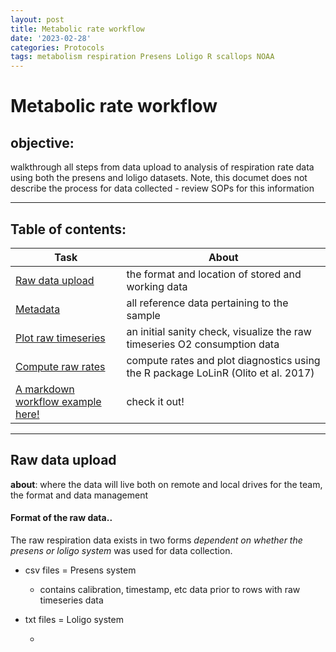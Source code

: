 ```yaml
---
layout: post
title: Metabolic rate workflow
date: '2023-02-28'
categories: Protocols
tags: metabolism respiration Presens Loligo R scallops NOAA  
---
```


# Metabolic rate workflow

## objective:
walkthrough all steps from data upload to analysis of respiration rate data using both the presens and loligo datasets. Note, this documet does not
describe the process for data collected - review SOPs for this information

----

## Table of  contents:

| Task | About |
| ---- | ---- |
| [Raw data upload](#Raw-data-upload) | the format and location of stored and working data |
| [Metadata](#Metadata) | all reference data pertaining to the sample |
| [Plot raw timeseries](#Plot-raw-timeseries) | an initial sanity check, visualize the raw timeseries O2 consumption data |
| [Compute raw rates](#Compute-raw-rates) | compute rates and plot diagnostics using the R package LoLinR (Olito et al. 2017)   |
| [A markdown workflow example here!](https://github.com/SamGurr/EAD-ASEB-Airradians_multigen_OA/blob/main/RAnalysis/Scripts/Respiration_workflow_example.pdf)| check it out! |

----

## Raw data upload

**about**: where the data will live both on remote and local drives for the team, the format and data management


#### Format of the **raw data**..

The raw respiration data exists in two forms *dependent on whether the presens or loligo system* was used for data collection.

* csv files = Presens system

	- contains calibration, timestamp, etc data prior to rows with raw timeseries data

* txt files = Loligo system

	- <title>_raw.txt == contains the calibration, experiment, and the logged timeseries raw data

	- <title>.txt = respiration file that contains sample metadata (if manually input before the start of the trial!)



#### Where is the raw data?

All data is saved in directories with the time stamp as YYYYMMDD

	* **google drive** location: BayScallops 2021-2023 > 1.All DATA FILES > ( F0, F1, or F2 here1) >Respiration > file_uploads > YYYMMDD

	* **remote repository (github)** location: RAnalysis > Data > Physiology > Respiration > YYYMMDD


#### Nuances between stored (google drive) and working (repository)

The upload on the google drive and the repository **are the exact same data!**
with ONE exception

File title.

Google drive (storage) = the title of the file on the respirometry laptop. This title varies dramatically depending on who
recorded respiration for that day. I decided to keep consistancy with the raw local stored data (government laptop) and the
project google drive

Repository (working data) = the title was changes to accomodate looped upload and analysis in R such as 'run_1_raw.txt'


----

## Metadata

**about**: downstream analysis is dependent on merging raw data with master metadata sheets, else the
rates we will aquire for particular channels will have no relevance to sample ID, treatment, size, etc. Here I
decribe how our metadata is structured in order to call by a unique sample identifier.


*We have two datasheets for the metadata* where the data is **input manually** for each sample!

* Why important?

- the raw data contains only  the following information: the directory, filename, channel IDs

	- directory: functions as the date YYYYMMDD

	- fileaname: we rename the file to function as run number 'run_X_raw.txt'

	- channel IDs: the raw data has numerical identifiers for column names signifying the probe channel

	- summary - the timestamp, run number, and channel are integral to assigning more metadata needed for calling sample-specific attributes such as the
whether a blank or live sample, the treatment, tank ID, size of the indivdual(s), and number of individuals

* (1) **Reference_resp_ID.csv**

- main objective of file is to *assign treatment and replicate ID to the respiration data*

- contains the timestamp as MM/DD/YYYY and all metadata to describe the sample treatment, replicate, and respiration system
(i.e. pH, tank ID, sample number, number of individuals, respiration channel, plate, run, etc.). Importantly, there is a 'Filename' column where the
exact filename of the respiration data is input (i.e. 'Run_1_.txt)

- a few important columns to expand upon
	- (a) 'Number' is a unique identifier if multiple samples were measured from the same treatment and tank replicate and on the same run, else these will be viewed as the
same individual downstream (i.e. CH2 and CH3 in Run 1 are pH 8 replicate A, Number calls them 1 and 2) 	
	- 'Filename'  column contains the renamed file name *NOT* the google drive raw title
	- Chamber_tank calls 'blanks' - further reinforced by NA in other columns (i.e. Replicate, Num_individuals, etc.)

- each column is important to merge the data correctly, as each row is unique to a respiration data point - thinking of a tree and branches, the
filename and date are the broad identifiers whereas the ph treatment, replicate, and sample number are the fine-scale identifiers on the individual level



* (2) **Reference_resp_size.csv**

- main objective of file is to *assign size data to the sample*

- contains the same unique identifiers as the reference file in #1, these must mimic one another to merge correctly!
HOWEVER the main difference is this sheet contains the sample length, dry weights, etc. for individuals measured

- Why not have this data in #1? If all respiration data was collected per individual then it is best to have this data merged
as one file with #1, however on larvae we have multiple individuals per respiration record, such that datasheet #2 contains
redundand columns with separate individual sizes

	- user can take the mean, length for example, to merge downstream to a single O2 consumption datapoint that was recorded on multiple individuals

	- Note: this size metadata does not call 'blanks'

----

## Plot raw timeseries

**about**: obtain a visual of the raw data - though we take detailed notes, there are nuanced characterics of each
respiration run and channel. Observation of these data can assist truncating and diagnostics before computing rates


SCRIPT: **Respiration_raw_plots.R**

* about the script

- data formatting and loop calls

	- loops through all YYYMMDD directories

	- calls raw data for .csv or .txt formats (either presens or loligo data).

	- converts the timestamp to minutes and seconds

	- converts units to mg/L if needed (loligo raw output in % air sat)

- plot

    - for each respiration run... output a simple ggplot titled as date_run_number and facet-wrapped by channel ID

* output

	- timeseries plots of all data by date X run

	- located in RAnalysis > Output  > Respiration  > plots_raw

**with a raw visual..**

we can make important decisions during the next step - the following script being computationally intensive
for large datasets. thus truncation of the data by intervals and/or before a cut-off is important to reduce run time.

	- example 1: larval respiration rate data run overnight due to slow rates, high temporal reslution every 5 seconds. In addition to
	O2-based truncation (only >0 a.s. to avoid confounding effects ofhypoxia on metabolism) we can view the dataset to truncate
	in intervals or before a specific timepoint (< 3 hours for example)

	- example 2: we have fast rates with adults in which we stopped and reoxygenated containers at 30 minutes of record, however
	the system was run through lunch before taken down. In this case the majority of the record contains non-critical data and we can
	truncate < 30 minutes to reduce run time

----

## Compute raw rates

**about**: calculate raw rates of oxygen conumption by time using the LoLinR package (Olito et al. 2017)

SCRIPT: **Respiration_LoLin.R**

* about the script

- data formatting and loop calls (*same as 'Respiration_raw_plots.R'*)

	- loops through all YYYMMDD directories

	- calls raw data for .csv or .txt formats (either presens or loligo data).

	- converts the timestamp to minutes and seconds

	- converts units to mg/L if needed (loligo raw output in % air sat)

	- **truncates data** based on (1) visual diagnostics of from the raw plots (2) by 15 second intervals for to narrow
	the resolution and resolve slow run time

- compute raw rates

	- loop the respiration file by channel (looped priors for by date and by run) to compute a raw respiration rate in **mg O2 per minute**

		- note: a good data point is a negative value for O2 cosumed per unit time!

	- **about** LoLinR runs a multitutde of regressions to estimate monotonic rates from time-series data in a statistically robust and reproducible fashion.
	In relation to historical respiration data, use of this tool is a non-bias and reproducible alterantive avoiding the putative biases
	in estimate rates by eye (in excel for example)

	- the output rate is the slope of the regression with te highest freqency of occurnace

- plot diagnotics for each data point

	- LoLinR outputs a regression and density plot with vertical designations for the reported slope (i.e. rate)
